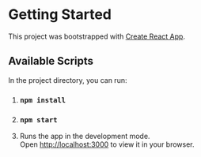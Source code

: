 # Getting Started

This project was bootstrapped with [Create React App](https://github.com/facebook/create-react-app).

## Available Scripts

In the project directory, you can run:

1. ### `npm install`

2. ### `npm start`

3. Runs the app in the development mode.\
Open [http://localhost:3000](http://localhost:3000) to view it in your browser.

